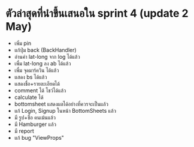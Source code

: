 # ตัวล่าสุดที่นำขึ้นเสนอใน sprint 4 (update 2 May)
- เพิ่ม pin
- แก้ปุ่ม back (BackHandler)
- อ่านค่า lat-long จาก log ได้แล้ว
- เพื่ม lat-long ลง ab ได้แล้ว
- เพื่ม จุดมาร์ควิน ได้แล้ว
- แสดง bs ได้แล้ว
- แสดงชื่อ+รายละเอียดได้
- comment ได้ โชว์ได้แล้ว
- calculate ได้
- bottomsheet แสดงผลได้อย่างที่ควรจะเป็นแล้ว
- แก้ Login, Signup ในหน้า BottomSheets แล้ว
- มี รูป+ชื่อ คนเม้นแล้ว
- มี Hamburger แล้ว
- มี report
- แก้ bug "ViewProps"
